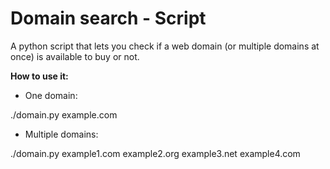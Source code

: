 # Domain search - Script
A python script that lets you check if a web domain (or multiple domains at once) is available to buy or not.

**How to use it:**

- One domain:

./domain.py example.com

- Multiple domains:

./domain.py example1.com example2.org example3.net example4.com
